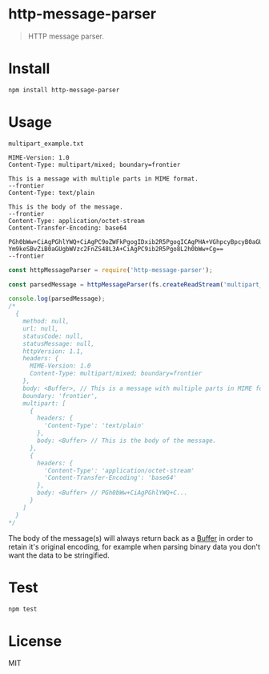 # http-message-parser

> HTTP message parser.

# Install

```bash
npm install http-message-parser
```

# Usage

`multipart_example.txt`

```
MIME-Version: 1.0
Content-Type: multipart/mixed; boundary=frontier

This is a message with multiple parts in MIME format.
--frontier
Content-Type: text/plain

This is the body of the message.
--frontier
Content-Type: application/octet-stream
Content-Transfer-Encoding: base64

PGh0bWw+CiAgPGhlYWQ+CiAgPC9oZWFkPgogIDxib2R5PgogICAgPHA+VGhpcyBpcyB0aGUg
Ym9keSBvZiB0aGUgbWVzc2FnZS48L3A+CiAgPC9ib2R5Pgo8L2h0bWw+Cg==
--frontier
```

```javascript
const httpMessageParser = require('http-message-parser');

const parsedMessage = httpMessageParser(fs.createReadStream('multipart_example.txt'));

console.log(parsedMessage);
/*
  {
    method: null,
    url: null,
    statusCode: null,
    statusMessage: null,
    httpVersion: 1.1,
    headers: {
      MIME-Version: 1.0
      Content-Type: multipart/mixed; boundary=frontier
    },
    body: <Buffer>, // This is a message with multiple parts in MIME format.
    boundary: 'frontier',
    multipart: [
      {
        headers: {
          'Content-Type': 'text/plain'
        },
        body: <Buffer> // This is the body of the message.
      },
      {
        headers: {
          'Content-Type': 'application/octet-stream'
          'Content-Transfer-Encoding': 'base64'
        },
        body: <Buffer> // PGh0bWw+CiAgPGhlYWQ+C...
      }
    ]
  }
*/
```

The body of the message(s) will always return back as a [Buffer](https://nodejs.org/api/buffer.html) in order to retain it's original encoding, for example when parsing binary data you don't want the data to be stringified.

# Test

```bash
npm test
```

# License

MIT
